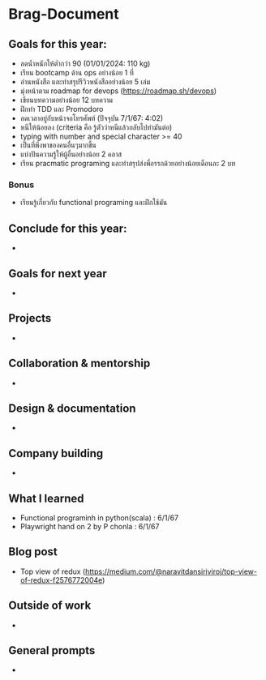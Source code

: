 # Brag-Document


## Goals for this year:

  * ลดน้ำหนักให้ต่ำกว่า 90 (01/01/2024: 110 kg)
  * เรียน bootcamp ด้าน ops อย่างน้อย 1 ที่
  * อ่านหนังสือ และทำสรุปรีวิวหนังสืออย่างน้อย 5 เล่ม
  * มุ่งหน้าตาม roadmap for devops (https://roadmap.sh/devops)
  * เขียนบทความอย่างน้อย 12 บทความ
  * ฝึกทำ TDD และ Promodoro
  * ลดเวลาอยู่กับหน้าจอโทรศัพท์ (ปัจจุบัน 7/1/67: 4:02)
  * หนีให้น้อยลง (criteria คือ รู้ตัวว่าหนีแล้วกลับไปทำมันต่อ)
  * typing with number and special character >= 40
  * เป็นที่พึ่งพาของคนอื่นๆมากขึ้น
  * แบ่งปันความรู้ให้ผู้อื่นอย่างน้อย 2 คลาส
  * เรียน pracmatic programing และทำสรุปส่งพี่อรรถด้วยอย่างน้อยเดือนละ 2 บท

  ### Bonus
  * เรียนรู้เกี่ยวกับ functional programing และฝึกใช้มัน

## Conclude for this year:

-


## Goals for next year

-

## Projects

-


## Collaboration & mentorship

-

## Design & documentation

-

## Company building

-

## What I learned

  * Functional programinh in python(scala) : 6/1/67
  * Playwright hand on 2 by P chonla : 6/1/67

## Blog post

  * Top view of redux (https://medium.com/@naravitdansiriviroj/top-view-of-redux-f2576772004e)


## Outside of work

-


## General prompts

-
